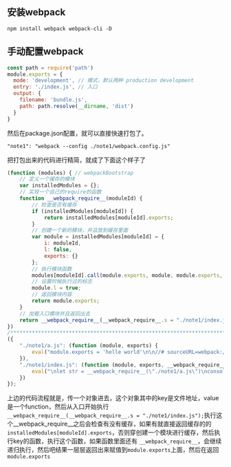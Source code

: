 ## 安装webpack

`npm install webpack webpack-cli -D`

## 手动配置webpack

````js
const path = require('path')
module.exports = {
  mode: 'development', // 模式，默认两种 production development
  entry: './index.js', // 入口
  output: {
    filename: 'bundle.js',
    path: path.resolve(__dirname, 'dist')
  }
}
````
然后在package.json配置，就可以直接快速打包了。

`"note1": "webpack --config ./note1/webpack.config.js"`

把打包出来的代码进行精简，就成了下面这个样子了

```js
(function (modules) { // webpackBootstrap
	// 定义一个缓存的模块
	var installedModules = {};
	// 实现一个自己的require的函数
	function __webpack_require__(moduleId) {
		// 检查是否有缓存
		if (installedModules[moduleId]) {
			return installedModules[moduleId].exports;
		}
		// 创建一个新的模块，并且放到缓存里面
		var module = installedModules[moduleId] = {
			i: moduleId,
			l: false,
			exports: {}
		};
		// 执行模块函数
		modules[moduleId].call(module.exports, module, module.exports, __webpack_require__);
		// 设置时候执行过的标志
		module.l = true;
		// 返回模块内容
		return module.exports;
	}
	// 加载入口模块并且返回出去
	return __webpack_require__(__webpack_require__.s = "./note1/index.js");
})
/************************************************************************/
({
	"./note1/a.js": (function (module, exports) {
		eval("module.exports = 'helle world'\n\n//# sourceURL=webpack:///./note1/a.js?");
	}),
	"./note1/index.js": (function (module, exports, __webpack_require__) {
		eval("\nlet str = __webpack_require__(\"./note1/a.js\")\nconsole.log(str)\n\n//# sourceURL=webpack:///./note1/index.js?");
	})
});

```

上边的代码流程就是，传一个对象进去，这个对象其中的key是文件地址，value是一个function，然后从入口开始执行`__webpack_require__(__webpack_require__.s = "./note1/index.js");`执行这个__webpack_require__之后会检查有没有缓存，如果有就直接返回缓存的的`installedModules[moduleId].exports`，否则穿创建一个模块进行缓存，然后执行key的函数，执行这个函数，如果函数里面还有 `__webpack_require__`，会继续递归执行，然后吧结果一层层返回出来赋值到`module.exports`上面，然后在返回`module.exports`